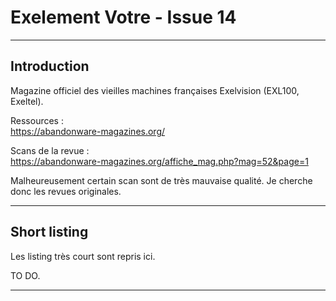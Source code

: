 # Exelement Votre - Issue 14

___
## Introduction

Magazine officiel des vieilles machines françaises Exelvision (EXL100, Exeltel).

Ressources : \
https://abandonware-magazines.org/

Scans de la revue : \
https://abandonware-magazines.org/affiche_mag.php?mag=52&page=1

Malheureusement certain scan sont de très mauvaise qualité.
Je cherche donc les revues originales.

___
## Short listing

Les listing très court sont repris ici.


TO DO.



___